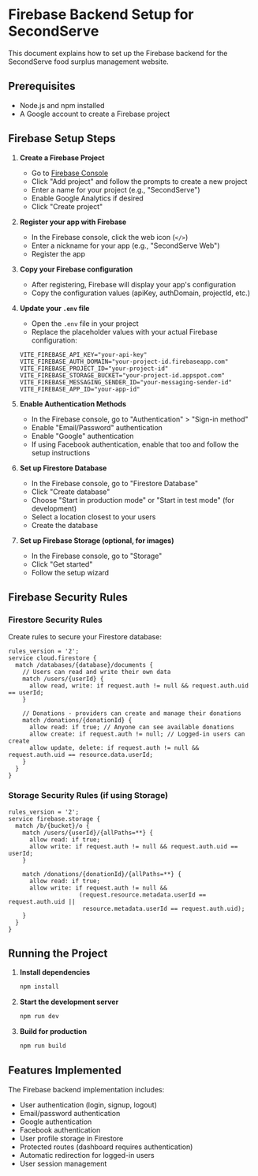 # Firebase Backend Setup for SecondServe

This document explains how to set up the Firebase backend for the SecondServe food surplus management website.

## Prerequisites

- Node.js and npm installed
- A Google account to create a Firebase project

## Firebase Setup Steps

1. **Create a Firebase Project**
   - Go to [Firebase Console](https://console.firebase.google.com/)
   - Click "Add project" and follow the prompts to create a new project
   - Enter a name for your project (e.g., "SecondServe")
   - Enable Google Analytics if desired
   - Click "Create project"

2. **Register your app with Firebase**
   - In the Firebase console, click the web icon (`</>`)
   - Enter a nickname for your app (e.g., "SecondServe Web")
   - Register the app

3. **Copy your Firebase configuration**
   - After registering, Firebase will display your app's configuration
   - Copy the configuration values (apiKey, authDomain, projectId, etc.)

4. **Update your `.env` file**
   - Open the `.env` file in your project
   - Replace the placeholder values with your actual Firebase configuration:

   ```
   VITE_FIREBASE_API_KEY="your-api-key"
   VITE_FIREBASE_AUTH_DOMAIN="your-project-id.firebaseapp.com"
   VITE_FIREBASE_PROJECT_ID="your-project-id"
   VITE_FIREBASE_STORAGE_BUCKET="your-project-id.appspot.com"
   VITE_FIREBASE_MESSAGING_SENDER_ID="your-messaging-sender-id"
   VITE_FIREBASE_APP_ID="your-app-id"
   ```

5. **Enable Authentication Methods**
   - In the Firebase console, go to "Authentication" > "Sign-in method"
   - Enable "Email/Password" authentication
   - Enable "Google" authentication
   - If using Facebook authentication, enable that too and follow the setup instructions

6. **Set up Firestore Database**
   - In the Firebase console, go to "Firestore Database"
   - Click "Create database"
   - Choose "Start in production mode" or "Start in test mode" (for development)
   - Select a location closest to your users
   - Create the database

7. **Set up Firebase Storage (optional, for images)**
   - In the Firebase console, go to "Storage"
   - Click "Get started"
   - Follow the setup wizard

## Firebase Security Rules

### Firestore Security Rules

Create rules to secure your Firestore database:

```
rules_version = '2';
service cloud.firestore {
  match /databases/{database}/documents {
    // Users can read and write their own data
    match /users/{userId} {
      allow read, write: if request.auth != null && request.auth.uid == userId;
    }
    
    // Donations - providers can create and manage their donations
    match /donations/{donationId} {
      allow read: if true; // Anyone can see available donations
      allow create: if request.auth != null; // Logged-in users can create
      allow update, delete: if request.auth != null && request.auth.uid == resource.data.userId;
    }
  }
}
```

### Storage Security Rules (if using Storage)

```
rules_version = '2';
service firebase.storage {
  match /b/{bucket}/o {
    match /users/{userId}/{allPaths=**} {
      allow read: if true;
      allow write: if request.auth != null && request.auth.uid == userId;
    }
    
    match /donations/{donationId}/{allPaths=**} {
      allow read: if true;
      allow write: if request.auth != null && 
                    (request.resource.metadata.userId == request.auth.uid ||
                     resource.metadata.userId == request.auth.uid);
    }
  }
}
```

## Running the Project

1. **Install dependencies**
   ```bash
   npm install
   ```

2. **Start the development server**
   ```bash
   npm run dev
   ```

3. **Build for production**
   ```bash
   npm run build
   ```

## Features Implemented

The Firebase backend implementation includes:

- User authentication (login, signup, logout)
- Email/password authentication
- Google authentication
- Facebook authentication
- User profile storage in Firestore
- Protected routes (dashboard requires authentication)
- Automatic redirection for logged-in users
- User session management 